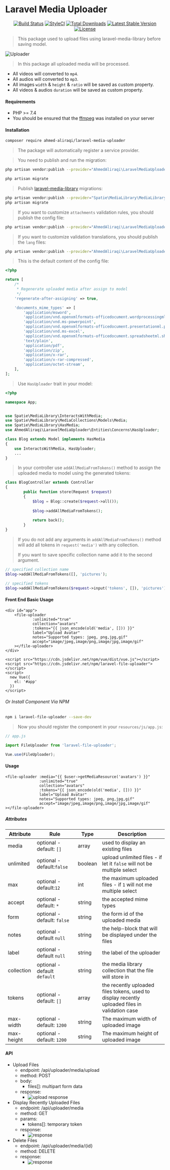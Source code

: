 # Laravel Media Uploader
<p align="center">
<a href="https://github.com/ahmed-aliraqi/laravel-media-uploader/actions"><img src="https://github.com/ahmed-aliraqi/laravel-media-uploader/workflows/tests/badge.svg" alt="Build Status"></a>
	<a href="https://github.styleci.io/repos/275045511"><img src="https://github.styleci.io/repos/275045511/shield?style=flat" alt="StyleCI"></a>
	<a href="https://packagist.org/packages/ahmed-aliraqi/laravel-media-uploader"><img src="https://poser.pugx.org/ahmed-aliraqi/laravel-media-uploader/d/total.svg" alt="Total Downloads"></a>
	<a href="https://packagist.org/packages/ahmed-aliraqi/laravel-media-uploader"><img src="https://poser.pugx.org/ahmed-aliraqi/laravel-media-uploader/v/stable.svg" alt="Latest Stable Version"></a>
	<a href="https://packagist.org/packages/ahmed-aliraqi/laravel-media-uploader"><img src="https://poser.pugx.org/ahmed-aliraqi/laravel-media-uploader/license.svg" alt="License"></a>
</p>

> This package used to upload files using laravel-media-library before saving model.

![Uploader](https://github.com/ahmed-aliraqi/laravel-file-uploader/blob/master/screenshots/uploader-v2.gif?raw=true)

> In this package all uploaded media will be processed.
* All videos will converted to `mp4`.
* All audios will converted to `mp3`.
* All images `width` & `height` & `ratio` will be saved as custom property. 
* All videos & audios `duration` will be saved as custom property. 
#### Requirements
- PHP >= 7.4
- You should be ensured that the [ffmpeg](https://ffmpeg.org) was installed on your server

#### Installation
```bash
composer require ahmed-aliraqi/laravel-media-uploader
```
> The package will automatically register a service provider.
  
> You need to publish and run the migration:

```bash
php artisan vendor:publish --provider="AhmedAliraqi\LaravelMediaUploader\Providers\UploaderServiceProvider" --tag="migrations"

php artisan migrate
```
> Publish [laravel-media-library](https://github.com/spatie/laravel-medialibrary) migrations:

```bash
php artisan vendor:publish --provider="Spatie\MediaLibrary\MediaLibraryServiceProvider" --tag="migrations"
php artisan migrate
```

> If you want to customize `attachments` validation rules, you should publish the config file:

```bash
php artisan vendor:publish --provider="AhmedAliraqi\LaravelMediaUploader\Providers\UploaderServiceProvider" --tag="config"
```

> If you want to customize validation translations, you should publish the `lang` files:

```bash
php artisan vendor:publish --provider="AhmedAliraqi\LaravelMediaUploader\Providers\UploaderServiceProvider" --tag="uploader:translations"
```

> This is the default content of the config file:

```php
<?php

return [
    /*
     * Regenerate uploaded media after assign to model
     */
    'regenerate-after-assigning' => true,

    'documents_mime_types' => [
        'application/msword',
        'application/vnd.openxmlformats-officedocument.wordprocessingml.document', // .doc & .docx
        'application/vnd.ms-powerpoint',
        'application/vnd.openxmlformats-officedocument.presentationml.presentation', // .ppt & .pptx
        'application/vnd.ms-excel',
        'application/vnd.openxmlformats-officedocument.spreadsheetml.sheet', // .xls & .xlsx
        'text/plain',
        'application/pdf',
        'application/zip',
        'application/x-rar',
        'application/x-rar-compressed',
        'application/octet-stream',
    ],
];
```

> Use `HasUploader` trait in your model:

```php
<?php

namespace App;


use Spatie\MediaLibrary\InteractsWithMedia;
use Spatie\MediaLibrary\MediaCollections\Models\Media;
use Spatie\MediaLibrary\HasMedia;
use AhmedAliraqi\LaravelMediaUploader\Entities\Concerns\HasUploader;

class Blog extends Model implements HasMedia
{
    use InteractsWithMedia, HasUploader;
    ...
}
```
> In your controller use `addAllMediaFromTokens()` method to assign the uploaded media to model using the generated tokens:

```php
class BlogController extends Controller
{
        public function store(Request $request)
        {
            $blog = Blog::create($request->all());
            
            $blog->addAllMediaFromTokens();
    
            return back();
        }
}
``` 
> If you do not add any arguments in `addAllMediaFromTokens()` method will add all tokens in `request('media')` with any collection.
>
>If you want to save specific collection name add it to the second argument.
```php
// specified collection name
$blog->addAllMediaFromTokens([], 'pictures');

// specified tokens
$blog->addAllMediaFromTokens($request->input('tokens', []), 'pictures');
```

#### Front End Basic Usage
```blade
<div id="app">
    <file-uploader
            :unlimited="true"
            collection="avatars"
            :tokens="{{ json_encode(old('media', [])) }}"
            label="Upload Avatar"
            notes="Supported types: jpeg, png,jpg,gif"
            accept="image/jpeg,image/png,image/jpg,image/gif"
    ></file-uploader>
</div>

<script src="https://cdn.jsdelivr.net/npm/vue/dist/vue.js"></script>
<script src="https://cdn.jsdelivr.net/npm/laravel-file-uploader"></script>
<script>
  new Vue({
    el: '#app'
  })
</script>
```
###### Or Install Component Via NPM

```bash
npm i laravel-file-uploader --save-dev
``` 
> Now you should register the component in your `resources/js/app.js`:

```js
// app.js

import FileUploader from 'laravel-file-uploader';

Vue.use(FileUploader);
```

#### Usage
```blade
<file-uploader :media="{{ $user->getMediaResource('avatars') }}"
               :unlimited="true"
               collection="avatars"
               :tokens="{{ json_encode(old('media', [])) }}"
               label="Upload Avatar"
               notes="Supported types: jpeg, png,jpg,gif"
               accept="image/jpeg,image/png,image/jpg,image/gif"
></file-uploader>
```
##### Attributes
| Attribute |Rule | Type  |Description |
|--|--|--|--|
| media | optional - default: `[]`  |array | used to display an existing files  |
| unlimited |optional - default:`false`| boolean| upload unlimited files - if let it `false` will not be multiple select|
| max|optional - default:`12`| int| the maximum uploaded files - if `1` will not me multiple select|
|accept| optional - default: `*`| string| the accepted mime types|
|form| optional - default: `false`| string| the form id of the uploaded media|
|notes| optional - default `null`| string| the help-block that will be displayed under the files|
|label| optional - default `null`| string| the label of the uploader|
|collection| optional - default `default`|string| the media library collection that the file will store in|
|tokens| optional - default: `[]`|array|the recently uploaded files tokens, used to display recently uploaded files in validation case|
|max-width| optional - default: `1200`|string|The maximum width of uploaded image|
|max-height| optional - default: `1200`|string|The maximum height of uploaded image|

#### API
* Upload Files
    * endpoint: /api/uploader/media/upload
    * method: POST
    * body: 
        * files[]: multipart form data
    * response:
        * ![upload response](https://i.imgur.com/dvPX9Wa.png)
* Display Recently Uploaded Files
    * endpoint: /api/uploader/media
    * method: GET
    * params:
        * tokens[]: temporary token
    * response:
        * ![response](https://i.imgur.com/0xaaDPK.png)
* Delete Files
    * endpoint: /api/uploader/media/{id}
    * method: DELETE
    * response:
        * ![response](https://i.imgur.com/dghxe47.png)
